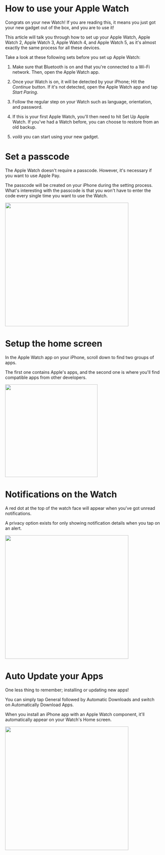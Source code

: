 
# How to use your Apple Watch

Congrats on your new Watch! If you are reading this, it means you just got your new gadget out of the box, and you are to use it!

This article will talk you through how to set up your Apple Watch, Apple Watch 2, Apple Watch 3, Apple Watch 4, and Apple Watch 5, as it's almost exactly the same process for all these devices.

Take a look at these following sets before you set up Apple Watch:

1.  Make sure that Bluetooth is on and that you're connected to a Wi-Fi network. Then, open the Apple Watch app.

2. Once your Watch is on, it will be detected by your iPhone; Hit the *Continue* button. If it's not detected, open the Apple Watch app and tap *Start Paring*.

3. Follow the regular step on your Watch such as language, orientation, and password.

4. If this is your first Apple Watch, you'll then need to hit Set Up Apple Watch. If you've had a Watch before, you can choose to restore from an old backup.

5. *voilà* you can start using your new gadget.

# Set a passcode

The Apple Watch doesn't require a passcode. However, it's necessary if you want to use Apple Pay.

The passcode will be created on your iPhone during the setting process. What's interesting with the passcode is that you won't have to enter the code every single time you want to use the Watch.

<img src="https://images.macrumors.com/t/iD80XrSc2PNriAxy8N9ei19Q9Dg=/1600x0/filters:quality(90)/article-new/2018/05/how-to-add-an-apple-watch-passcode-800x532.jpeg" width="400">

# Setup the home screen

In the Apple Watch app on your iPhone, scroll down to find two groups of apps. 

The first one contains Apple's apps, and the second one is where you'll find compatible apps from other developers.

<img src="https://www.iphonefaq.org/images/archives/faq-watch-retina.jpg" width="300">

# Notifications on the Watch

A red dot at the top of the watch face will appear when you've got unread notifications.

A privacy option exists for only showing notification details when you tap on an alert.

<img src="https://www.wareable.com/media/imager/202001/34707-original.jpg" width="400">

# Auto Update your Apps

One less thing to remember;  installing or updating new apps!

You can simply tap General followed by Automatic Downloads and switch on Automatically Download Apps.

When you install an iPhone app with an Apple Watch component, it'll automatically appear on your Watch's Home screen.

<img src="https://support.apple.com/library/content/dam/edam/applecare/images/en_US/social/ios12-iphone-x-watch-update-software-social-card.jpg" width="400">

